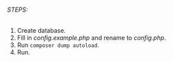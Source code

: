 
###### STEPS:
1. Create database.
2. Fill in *config.example.php* and rename to *config.php*.
3. Run `composer dump autoload`.
4. Run.

